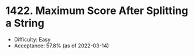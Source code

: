 # 1422. Maximum Score After Splitting a String
- Difficulty: Easy
- Acceptance: 57.8% (as of 2022-03-14)
